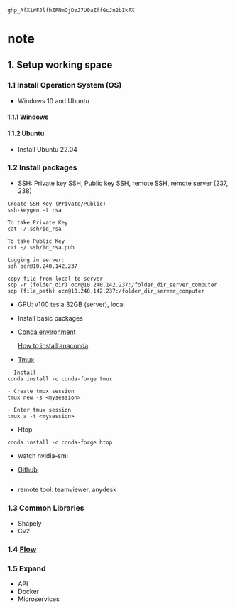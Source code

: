 ```bash
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
```
# note


## 1. Setup working space
### 1.1 Install Operation System (OS)
* Windows 10 and Ubuntu

#### 1.1.1 Windows
#### 1.1.2 Ubuntu
* Install Ubuntu 22.04

### 1.2 Install packages
* SSH: Private key SSH, Public key SSH, remote SSH, remote server (237, 238)
```
Create SSH Key (Private/Public)
ssh-keygen -t rsa

To take Private Key
cat ~/.ssh/id_rsa

To take Public Key
cat ~/.ssh/id_rsa.pub

Logging in server:
ssh ocr@10.240.142.237

copy file from local to server
scp -r (folder_dir) ocr@10.240.142.237:/folder_dir_server_computer
scp (file_path) ocr@10.240.142.237:/folder_dir_server_computer
```
* GPU: v100 tesla 32GB (server), local
* Install basic packages
* [Conda environment](https://docs.conda.io/projects/conda/en/4.6.0/_downloads/52a95608c49671267e40c689e0bc00ca/conda-cheatsheet.pdf)

     [How to install anaconda](https://docs.anaconda.com/anaconda/install/linux/)
* [Tmux](https://tmuxcheatsheet.com/)
```
- Install
conda install -c conda-forge tmux

- Create tmux session
tmux new -s <mysession>

- Enter tmux session
tmux a -t <mysession>
```
* Htop
```
conda install -c conda-forge htop
```

* watch nvidia-smi

* [Github](https://education.github.com/git-cheat-sheet-education.pdf) 
```
```

* remote tool: teamviewer, anydesk


### 1.3 Common Libraries
* Shapely
* Cv2

### 1.4 [Flow](https://docs.google.com/document/d/1zAiTrEINrVP7vnkV3pH_mM4A7NrD1N0zi-KAq0fXL0c/edit#heading=h.hzm7uijj1sgr)

### 1.5 Expand
* API
* Docker
* Microservices
